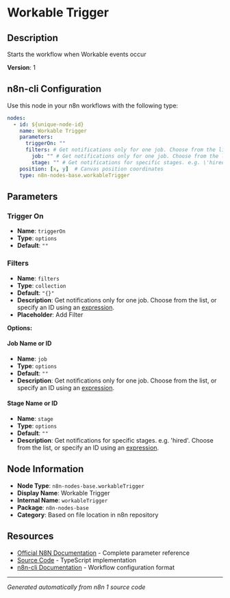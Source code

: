 # Workable Trigger

## Description

Starts the workflow when Workable events occur

**Version**: 1

## n8n-cli Configuration

Use this node in your n8n workflows with the following type:

```yaml
nodes:
  - id: ${unique-node-id}
    name: Workable Trigger
    parameters:
      triggerOn: ""
      filters: # Get notifications only for one job. Choose from the list, or specify an ID using an <a href="https://docs.n8n.io/code/expressions/">expression</a>.
        job: "" # Get notifications only for one job. Choose from the list, or specify an ID using an <a href="https://docs.n8n.io/code/expressions/">expression</a>.
        stage: "" # Get notifications for specific stages. e.g. \'hired\'. Choose from the list, or specify an ID using an <a href="https://docs.n8n.io/code/expressions/">expression</a>.
    position: [x, y]  # Canvas position coordinates
    type: n8n-nodes-base.workableTrigger
```

## Parameters

### Trigger On

- **Name**: `triggerOn`
- **Type**: `options`
- **Default**: `""`

### Filters

- **Name**: `filters`
- **Type**: `collection`
- **Default**: `"{}"`
- **Description**: Get notifications only for one job. Choose from the list, or specify an ID using an <a href="https://docs.n8n.io/code/expressions/">expression</a>.
- **Placeholder**: Add Filter

**Options:**

#### Job Name or ID
- **Name**: `job`
- **Type**: `options`
- **Default**: `""`
- **Description**: Get notifications only for one job. Choose from the list, or specify an ID using an <a href="https://docs.n8n.io/code/expressions/">expression</a>.

#### Stage Name or ID
- **Name**: `stage`
- **Type**: `options`
- **Default**: `""`
- **Description**: Get notifications for specific stages. e.g. \'hired\'. Choose from the list, or specify an ID using an <a href="https://docs.n8n.io/code/expressions/">expression</a>.



## Node Information

- **Node Type**: `n8n-nodes-base.workableTrigger`
- **Display Name**: Workable Trigger
- **Internal Name**: `workableTrigger`
- **Package**: `n8n-nodes-base`
- **Category**: Based on file location in n8n repository

## Resources

- [Official N8N Documentation](https://docs.n8n.io/integrations/builtin/app-nodes/n8n-nodes-base.workabletrigger/) - Complete parameter reference
- [Source Code](https://github.com/n8n-io/n8n/blob/master/packages/nodes-base/nodes/Workable/WorkableTrigger.node.ts) - TypeScript implementation
- [n8n-cli Documentation](https://github.com/edenreich/n8n-cli) - Workflow configuration format

---
*Generated automatically from n8n 1 source code*

